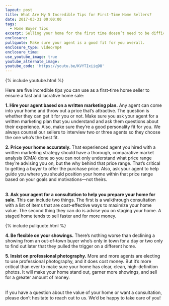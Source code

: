 ```yaml
---
layout: post
title: What Are My 5 Incredible Tips for First-Time Home Sellers?
date: 2017-03-31 00:00:00
tags:
  - Home Buyer Tips
excerpt: Selling your home for the first time doesn’t need to be difficult or stressful. Here are five tips to ensure that your first home sale goes off without a hitch.
enclosure:
pullquote: Make sure your agent is a good fit for you overall.
enclosure_type: video/mp4
enclosure_time:
use_youtube_image: true
youtube_alternate_image:
youtube_code: 'https://youtu.be/KVYTIxiiq98'
---
```



{% include youtube.html %}

Here are five incredible tips you can use as a first-time home seller to ensure a fast and lucrative home sale:

**1. Hire your agent based on a written marketing plan.** Any agent can come into your home and throw out a price that’s attractive. The question is whether they can get it for you or not. Make sure you ask your agent for a written marketing plan that you understand and ask them questions about their experience. Also, make sure they’re a good personality fit for you. We always counsel our sellers to interview two or three agents so they choose the one who’s the best fit.

**2. Price your home accurately.** That experienced agent you hired with a written marketing strategy should have a thorough, comparative market analysis (CMA) done so you can not only understand what price range they’re advising you on, but the why behind that price range. That’s critical to getting a buyer to offer the purchase price. Also, ask your agent to help guide you where you should position your home within that price range based on your goals and motivations—not theirs.

<br>**3. Ask your agent for a consultation to help you prepare your home for sale.** This can include two things. The first is a walkthrough consultation with a list of items that are cost-effective ways to maximize your home value. The second thing they can do is advise you on staging your home. A staged home tends to sell faster and for more money.

{% include pullquote.html %}

**4. Be flexible on your showings.** There’s nothing worse than declining a showing from an out-of-town buyer who’s only in town for a day or two only to find out later that they pulled the trigger on a different home.

**5. Insist on professional photography.** More and more agents are electing to use professional photography, and it does cost money. But it’s more critical than ever to make sure your home has clear, clean, high-definition photos. It will make your home stand out, garner more showings, and sell for a greater amount of money.

<br>If you have a question about the value of your home or want a consultation, please don’t hesitate to reach out to us. We’d be happy to take care of you!